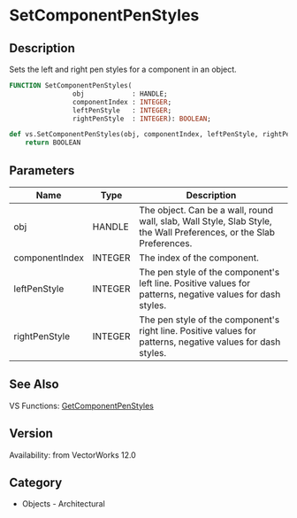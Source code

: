 # SetComponentPenStyles

## Description
Sets the left and right pen styles for a component in an object.

```pascal
FUNCTION SetComponentPenStyles(
				obj            : HANDLE;
				componentIndex : INTEGER;
				leftPenStyle   : INTEGER;
				rightPenStyle  : INTEGER): BOOLEAN;
```

```python
def vs.SetComponentPenStyles(obj, componentIndex, leftPenStyle, rightPenStyle):
    return BOOLEAN
```

## Parameters
|Name|Type|Description|
|---|---|---|
|obj|HANDLE|The object. Can be a wall, round wall, slab, Wall Style, Slab Style, the Wall Preferences, or the Slab Preferences.|
|componentIndex|INTEGER|The index of the component.|
|leftPenStyle|INTEGER|The pen style of the component's left line.  Positive values for patterns, negative values for dash styles.|
|rightPenStyle|INTEGER|The pen style of the component's right line.  Positive values for patterns, negative values for dash styles.|

## See Also
VS Functions:
[GetComponentPenStyles](GetComponentPenStyles.md)

## Version
Availability: from VectorWorks 12.0

## Category
* Objects - Architectural

